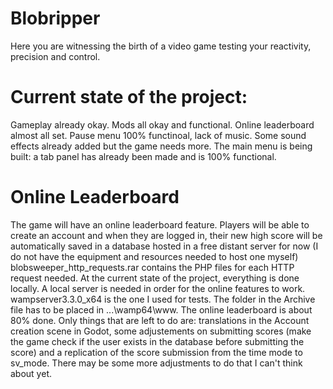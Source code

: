 # Blobripper
Here you are witnessing the birth of a video game testing your reactivity, precision and control.

# Current state of the project:
Gameplay already okay. Mods all okay and functional. Online leaderboard almost all set. Pause menu 100% functinoal, lack of music. Some sound effects already added but the game needs more. The main menu is being built: a tab panel has already been made and is 100% functional.

# Online Leaderboard
The game will have an online leaderboard feature. Players will be able to create an account and when they are logged in, their new high score will be automatically saved in a database hosted in a free distant server for now (I do not have the equipment and resources needed to host one myself)
blobsweeper_http_requests.rar contains the PHP files for each HTTP request needed. At the current state of the project, everything is done locally. A local server is needed in order for the online features to work. wampserver3.3.0_x64 is the one I used for tests. The folder in the Archive file has to be placed in ...\wamp64\www.
The online leaderboard is about 80% done. Only things that are left to do are: translations in the Account creation scene in Godot, some adjustements on submitting scores (make the game check if the user exists in the database before submitting the score) and a replication of the score submission from the time mode to sv_mode. There may be some more adjustments to do that I can't think about yet.
